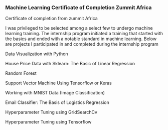 ### Machine Learning Certificate of Completion Zummit Africa

Certificate of completion from zummit Africa

I was privileged to be selected among a select few to undergo machine learning training. The internship program initiated a training that started with the basics and ended with a notable standard in machine learning. 
Below are projects I participated in and completed during the internship program


Data Visualization with Python

House Price Data with Sklearn: The Basic of Linear Regression 

Random Forest 

Support Vector Machine Using Tensorflow or Keras

Working with MNIST Data (Image Classification)

Email Classifier: The Basis of Logistics Regression 

Hyperparameter Tuning using GridSearchCv

Hyperparameter Tuning using Tensorflow


